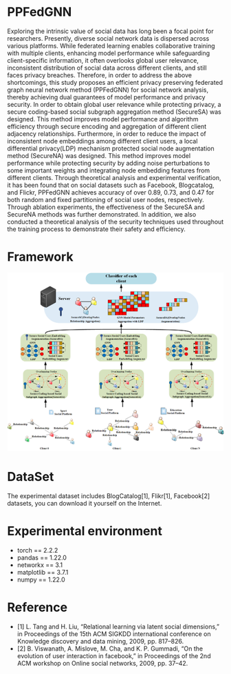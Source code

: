 # PPFedGNN
Exploring the intrinsic value of social data has long been a focal point for researchers. Presently, diverse social network data is dispersed across various platforms. While federated learning enables collaborative training with multiple clients, enhancing model performance while safeguarding client-specific information, it often overlooks global user relevance, inconsistent distribution of social data across different clients, and still faces privacy breaches. Therefore, in order to address the above shortcomings, this study proposes an efficient privacy preserving federated graph neural network method (PPFedGNN) for social network analysis, thereby achieving dual guarantees of model performance and privacy security. In order to obtain global user relevance while protecting privacy, a secure coding-based social subgraph aggregation method (SecureSA) was designed. This method improves model performance and algorithm efficiency through secure encoding and aggregation of different client adjacency relationships. Furthermore, in order to reduce the impact of inconsistent node embeddings among different client users, a local differential privacy(LDP) mechanism protected social node augmentation method (SecureNA) was designed. This method improves model performance while protecting security by adding noise perturbations to some important weights and integrating node embedding features from different clients. Through theoretical analysis and experimental verification, it has been found that on social datasets such as Facebook, Blogcatalog, and Flickr, PPFedGNN achieves accuracy of over 0.89, 0.73, and 0.47 for both random and fixed partitioning of social user nodes, respectively. Through ablation experiments, the effectiveness of the SecureSA and SecureNA methods was further demonstrated. In addition, we also conducted a theoretical analysis of the security techniques used throughout the training process to demonstrate their safety and efficiency.


# Framework
![The Framework of PPFedGNN](./framework.png)

# DataSet
The experimental dataset includes BlogCatalog[1], Flikr[1], Facebook[2] datasets, you can download it yourself on the Internet.

# Experimental environment
+ torch == 2.2.2
+ pandas == 1.22.0
+ networkx == 3.1
+ matplotlib == 3.7.1
+ numpy == 1.22.0

# Reference
- [1] L. Tang and H. Liu, “Relational learning via latent social dimensions,” in Proceedings of the 15th ACM SIGKDD international conference on Knowledge discovery and data mining, 2009, pp. 817–826.
- [2] B. Viswanath, A. Mislove, M. Cha, and K. P. Gummadi, “On the evolution of user interaction in facebook,” in Proceedings of the 2nd ACM workshop on Online social networks, 2009, pp. 37–42.
